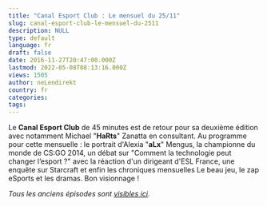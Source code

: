 ```yaml
---
title: "Canal Esport Club : Le mensuel du 25/11"
slug: canal-esport-club-le-mensuel-du-2511
description: NULL
type: default
language: fr
draft: false
date: 2016-11-27T20:47:00.000Z
lastmod: 2022-05-08T08:13:16.000Z
views: 1505
author: neLendirekt
country: fr
categories:
tags:
---
```

Le **Canal Esport Club** de 45 minutes est de retour pour sa deuxième édition avec notamment Michael "**HaRts**" Zanatta en consultant. Au programme pour cette mensuelle : le portrait d'Alexia "**aLx**" Mengus, la championne du monde de CS:GO 2014, un débat sur "Comment la technologie peut changer l’esport ?" avec la réaction d'un dirigeant d'ESL France, une enquête sur Starcraft et enfin les chroniques mensuelles Le beau jeu, le zap eSports et les dramas. Bon visionnage ! 

_Tous les anciens épisodes sont [visibles ici](http://esport.canalplus.fr/categorie/emissions/)._
